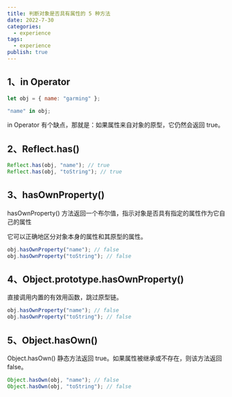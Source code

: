 ```yaml
---
title: 判断对象是否具有属性的 5 种方法
date: 2022-7-30
categories:
  - experience
tags:
  - experience
publish: true
---
```


## 1、in Operator

```js
let obj = { name: "garming" };

"name" in obj;
```

in Operator 有个缺点，那就是：如果属性来自对象的原型，它仍然会返回 true。

## 2、Reflect.has()

```js
Reflect.has(obj, "name"); // true
Reflect.has(obj, "toString"); // true
```

## 3、hasOwnProperty()

hasOwnProperty() 方法返回一个布尔值，指示对象是否具有指定的属性作为它自己的属性

它可以正确地区分对象本身的属性和其原型的属性。

```js
obj.hasOwnProperty("name"); // false
obj.hasOwnProperty("toString"); // false
```

## 4、Object.prototype.hasOwnProperty()

直接调用内置的有效用函数，跳过原型链。

```js
obj.hasOwnProperty("name"); // false
obj.hasOwnProperty("toString"); // false
```

## 5、Object.hasOwn()

Object.hasOwn() 静态方法返回 true。如果属性被继承或不存在，则该方法返回 false。

```js
Object.hasOwn(obj, "name"); // false
Object.hasOwn(obj, "toString"); // false
```

